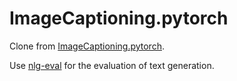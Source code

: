 # ImageCaptioning.pytorch

Clone from [ImageCaptioning.pytorch](https://github.com/ruotianluo/ImageCaptioning.pytorch).

Use [nlg-eval](https://github.com/Maluuba/nlg-eval) for the evaluation of text generation.
